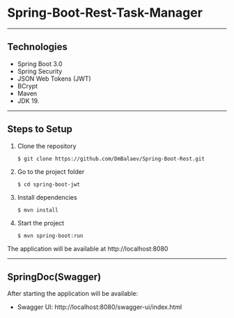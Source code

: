 # Spring-Boot-Rest-Task-Manager
___

## Technologies
* Spring Boot 3.0
* Spring Security
* JSON Web Tokens (JWT)
* BCrypt
* Maven
* JDK 19.
___

## Steps to Setup
1. Clone the repository

       $ git clone https://github.com/DmBalaev/Spring-Boot-Rest.git

2. Go to the project folder

       $ cd spring-boot-jwt

3. Install dependencies

       $ mvn install

3. Start the project

       $ mvn spring-boot:run

The application will be available at http://localhost:8080

___


## SpringDoc(Swagger)
After starting the application will be available:

- Swagger UI: http://localhost:8080/swagger-ui/index.html